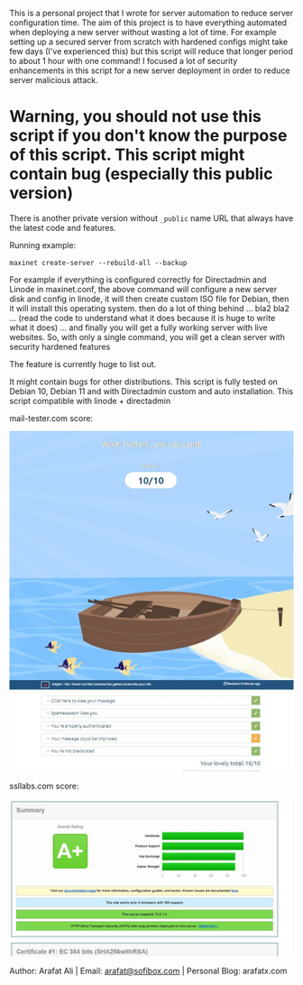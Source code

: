 This is a personal project that I wrote for server automation to reduce server configuration time. 
The aim of this project is to have everything automated when deploying a new server without wasting a lot of time. 
For example setting up a secured server from scratch with hardened configs might take few days (I've experienced this) but this script will reduce that longer period to about 1 hour with one command! 
I focused a lot of security enhancements in this script for a new server deployment in order to reduce server malicious attack.

# Warning, you should not use this script if you don't know the purpose of this script. This script might contain bug (especially this public version)
There is another private version without ```_public``` name URL that always have the latest code and features.

Running example:

````
maxinet create-server --rebuild-all --backup
````

For example if everything is configured correctly for Directadmin and Linode in maxinet.conf, the above command will configure a new server disk and config in linode, it will then create custom ISO file for Debian, then it will install this operating system.
then do a lot of thing behind ... bla2 bla2 ... (read the code to understand what it does because it is huge to write what it does) ... and finally you will get a fully working server with live websites. So, with only a single command, you will get a clean server with security hardened features

The feature is currently huge to list out.

It might contain bugs for other distributions. This script is fully tested on Debian 10, Debian 11 and with Directadmin custom and auto installation. This script compatible with linode + directadmin

mail-tester.com score:

![mail-tester.com](files/mail_tester.JPG)


ssllabs.com score:

![mail-tester.com](files/ssllabs_test.JPG)


Author: Arafat Ali | Email: arafat@sofibox.com | Personal Blog: arafatx.com

